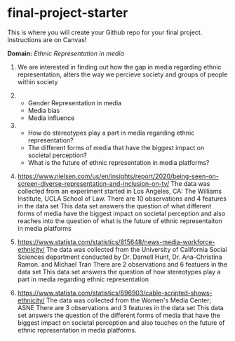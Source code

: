 # final-project-starter

This is where you will create your Github repo for your final project. Instructions are on Canvas!

**Domain:** *Ethnic Representation in media*

1. We are interested in finding out how the gap in media regarding ethnic representation, alters the way we percieve
society and groups of people within society

2. * Gender Representation in media
   * Media bias
   * Media influence

3. * How do stereotypes play a part in media regarding ethnic representation?
   * The different forms of media that have the biggest impact on societal perception?
   * What is the future of ethnic representation in media platforms?


1. https://www.nielsen.com/us/en/insights/report/2020/being-seen-on-screen-diverse-representation-and-inclusion-on-tv/
The data was collected from an experiment started in Los Angeles, CA: The Williams Institute, UCLA School of Law.
There are 10 observations and 4 features in the data set
This data set answers the question of what different forms of media have the biggest impact on societal perception and also reaches into the question of what is the future of ethnic representaiton in media platforms


2. https://www.statista.com/statistics/815648/news-media-workforce-ethnicity/
The data was collected from the University of California Social Sciences department conducted by Dr. Darnell Hunt, Dr. Ana-Christina Ramon. and Michael Tran
There are 2 observations and 6 featuers in the data set
This data set answers the question of how stereotypes play a part in media regarding ethnic representation

3. https://www.statista.com/statistics/696903/cable-scripted-shows-ethnicity/
The data  was collected from the Women's Media Center; ASNE
There are 3 observations and 3 features in the data set
This data set answers  the question of the different forms of media that have the biggest impact on societal perception and also touches on the future of ethnic representation in media platforms.
